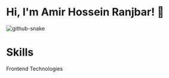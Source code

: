 # Hi, I'm Amir Hossein Ranjbar! 👋

![github-snake](https://github.com/webkoob/hooks/assets/118796154/e47fc330-c9a6-4868-b015-2a451f3f6439)

# Skills
Frontend Technologies

